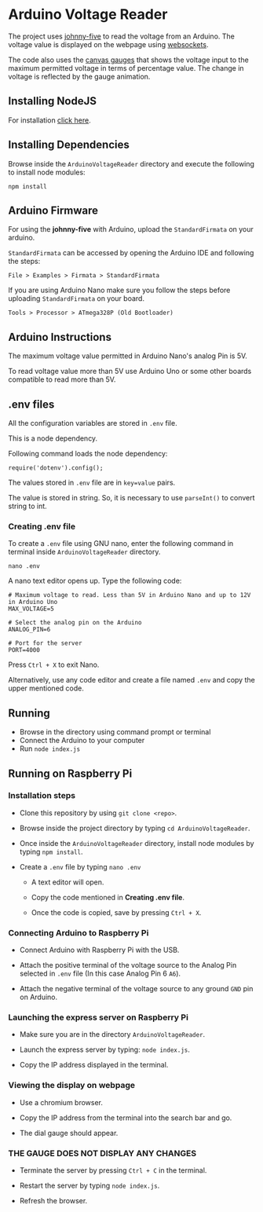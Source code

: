 # Arduino Voltage Reader

The project uses [johnny-five](http://johnny-five.io/) to read the voltage from an Arduino. The voltage value is displayed on the webpage using [websockets](https://socket.io/).

The code also uses the [canvas gauges](https://canvas-gauges.com/) that shows the voltage input to the maximum permitted voltage in terms of percentage value. The change in voltage is reflected by the gauge animation.

## Installing NodeJS

For installation [click here](https://nodejs.org/en/download/).

## Installing Dependencies

Browse inside the `ArduinoVoltageReader` directory and execute the following to install node modules:

`npm install`

## Arduino Firmware

For using the **johnny-five** with Arduino, upload the `StandardFirmata` on your arduino.

`StandardFirmata` can be accessed by opening the Arduino IDE and following the steps:

`File > Examples > Firmata > StandardFirmata`

If you are using Arduino Nano make sure you follow the steps before uploading `StandardFirmata` on your board.

`Tools > Processor > ATmega328P (Old Bootloader)`

## Arduino Instructions

The maximum voltage value permitted in Arduino Nano's analog Pin is 5V.

To read voltage value more than 5V use Arduino Uno or some other boards compatible to read more than 5V.

## .env files

All the configuration variables are stored in `.env` file.

This is a node dependency.

Following command loads the node dependency:

`require('dotenv').config();`

The values stored in `.env` file are in `key=value` pairs.

The value is stored in string. So, it is necessary to use `parseInt()` to convert string to int.

### Creating .env file

To create a `.env` file using GNU nano, enter the following command in terminal inside `ArduinoVoltageReader` directory.

`nano .env`

A nano text editor opens up. Type the following code:

```
# Maximum voltage to read. Less than 5V in Arduino Nano and up to 12V in Arduino Uno
MAX_VOLTAGE=5

# Select the analog pin on the Arduino
ANALOG_PIN=6

# Port for the server
PORT=4000
```

Press `Ctrl + X` to exit Nano.

Alternatively, use any code editor and create a file named `.env` and copy the upper mentioned code.

## Running

* Browse in the directory using command prompt or terminal
* Connect the Arduino to your computer
* Run `node index.js`

## Running on Raspberry Pi

### Installation steps

* Clone this repository by using `git clone <repo>`.

* Browse inside the project directory by typing `cd ArduinoVoltageReader`.

* Once inside the `ArduinoVoltageReader` directory, install node modules by typing `npm install`.

* Create a `.env` file by typing `nano .env`

    * A text editor will open.

    * Copy the code mentioned in **Creating .env file**.

    * Once the code is copied, save by pressing `Ctrl + X`.

### Connecting Arduino to Raspberry Pi

* Connect Arduino with Raspberry Pi with the USB.

* Attach the positive terminal of the voltage source to the Analog Pin selected in `.env` file (In this case Analog Pin 6 `A6`).

* Attach the negative terminal of the voltage source to any ground `GND` pin on Arduino.

### Launching the express server on Raspberry Pi

* Make sure you are in the directory `ArduinoVoltageReader`.

* Launch the express server by typing: `node index.js`.

* Copy the IP address displayed in the terminal.

### Viewing the display on webpage

* Use a chromium browser.

* Copy the IP address from the terminal into the search bar and go.

* The dial gauge should appear.

### THE GAUGE DOES NOT DISPLAY ANY CHANGES

* Terminate the server by pressing `Ctrl + C` in the terminal.

* Restart the server by typing `node index.js`.

* Refresh the browser.
